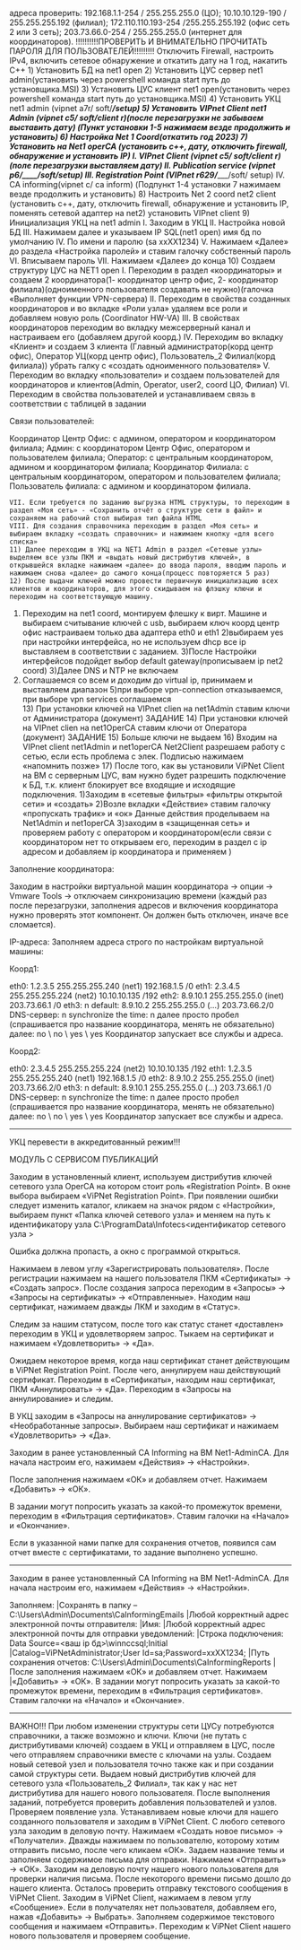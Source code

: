 адреса проверить: 192.168.1.1-254 / 255.255.255.0 (ЦО); 10.10.10.129-190 / 255.255.255.192 (филиал); 
                  172.110.110.193-254 /255.255.255.192 (офис сеть 2 или 3 сеть); 203.73.66.0-254 / 255.255.255.0 (интернет для координаторов).
                 !!!!!!!!!!ПРОВЕРИТЬ И ВНИМАТЕЛЬНО ПРОЧИТАТЬ ПАРОЛЯ ДЛЯ ПОЛЬЗОВАТЕЛЕЙ!!!!!!!!!
Отключить Firewall, настроить IPv4, включить сетевое обнаружение и откатить дату на 1 год, накатить C++
    1) Установить БД на net1 open 
    2) Установить ЦУС сервер net1 admin(установить через powershell команда start путь до установщика.MSI)
    3) Установить ЦУС клиент net1 open(установить через powershell команда start путь до установщика.MSI)
    4) Установить УКЦ net1 admin  (vipnet a7r/ soft/_____/setup)
    5) Установить VIPnet Client net1 Admin (vipnet c5/ soft/client r)(после перезагрузки не забываем выставить дату)
(Пункт установки 1-5 нажимаем везде продолжить и установить)
    6) Настройка Net 1 Coord(откатить год 2023)
    7) Установить на Net1 operCA (установить с++, дату, отключить firewall, обнаружение и установить IP)
    I. VIPnet Client (vipnet c5/ soft/client r)(поле перезагрузки выставляем дату)
    II. Publication service (vipnet p6/____/soft/setup)
    III. Registration Point (VIPnet r629/________/soft/ setup)
    IV. CA informing(vipnet c/ ca inform)
(Подпункт 1-4 установки 7 нажимаем везде продолжить и установить)
    8) Настроить Net 2 coord net2 client (установить с++, дату, отключить firewall, обнаружение и установить IP, поменять сетевой адаптер на net2) установить VIPnet client 
    9) Инициализация УКЦ на net1 admin
    I. Заходим в УКЦ
    II. Настройка новой БД
    III. Нажимаем далее и указываем IP SQL(net1 open) имя бд по умолчанию
    IV. По имени и паролю (sa xxXX1234)
    V. Нажимаем «Далее» до раздела «Настройка паролей» и ставим галочку собственный пароль
    VI. Вписываем пароль 
    VII. Нажимаем «Далее» до конца 
    10) Создаем структуру ЦУС на NET1 open
    I. Переходим в раздел «координаторы» и создаем 2 координатора(1- координатор центр офис, 2- координатор филиала)(одноименного пользователя создавать не нужно)(галочка «Выполняет функции VPN-сервера)
    II. Переходим в свойства созданных координаторов и во вкладке «Роли узла» удаляем все роли и добавляем новую роль (Coordinator HW-VA)
    III. В свойствах координаторов переходим во вкладку межсерверный канал и настраиваем его (добавляем другой коорд.)
    IV. Переходим во вкладку «Клиент» и создаем 3 клиента (Главный администратор(корд центр офис), Оператор УЦ(корд центр офис), Пользователь_2 Филиал(корд филиала)) убрать галку с «создать одноименного пользователя»
    V. Переходим во вкладку «пользователи» и создаем пользователей для координаторов и клиентов(Admin, Operator, user2, coord ЦО, Филиал)
    VI. Переходим в свойства пользователей и устанавливаем связь в соответствии с таблицей в задании 

Связи пользователей:

Координатор Центр Офис: с админом, оператором и координатором филиала;
Админ: с координатором Центр Офис, оператором и пользователем филиала;
Оператор: с центральным координатором, админом и координатором филиала;
Координатор Филиала: с центральным координатором, оператором и пользователем филиала;
Пользователь филиала: с админом и координатором филиала.


    VII. Если требуется по заданию выгрузка HTML структуры, то переходим в раздел «Моя сеть» - «Сохранить отчёт о структуре сети в файл» и сохраняем на рабочий стол выбирая тип файла HTML
    VIII. Для создания справочника переходим в раздел «Моя сеть» и выбираем вкладку «создать справочник» и нажимаем кнопку «для всего списка»
    11) Далее переходим в УКЦ на NET1 Admin в раздел «Сетевые узлы» выделяем все узлы ПКМ и «выдать новый дистрибутив ключей», в открывшейся вкладке нажимаем «далее» до ввода пароля, вводим пароль и нажимаем снова «далее» до самого конца(процесс повторяется 5 раз)
    12) После выдачи ключей можно провести первичную инициализацию всех клиентов и координаторов, для этого скидываем на флэшку ключи и переходим на соответствующую машину.
1) Переходим на net1 coord, монтируем флешку к вирт. Машине и выбираем считывание ключей с usb, выбираем ключ коорд центр офис
настраиваем только два адаптера eth0 и eth1
2)выбираем yes при настройки интерфейса, но не используем dhcp 
все ip выставляем в соответствии с заданием.
3)После Настройки интерфейсов подойдет выбор default gateway(прописываем ip net2 coord)
3)Далее DNS и NTP не включаем 
4) Соглашаемся со всем и доходим до virtual ip, принимаем и выставляем диапазон 
5)при выборе vpn-connection отказываемся, при выборе vpn services соглашаемся  
    13) При установки ключей на VIPnet clien на net1Admin ставим ключи от Администратора (документ) ЗАДАНИЕ
    14) При установки ключей на VIPnet clien на net1OperCA ставим ключи от Оператора (документ) ЗАДАНИЕ
    15) Больше ключи не выдаем 
    16) Входим на VIPnet client net1Admin и net1operCA Net2Client разрешаем работу с сетью, если есть проблема с элек. Подписью нажимаем «напомнить позже»
    17) После того, как вы установили ViPNet Client на ВМ с серверным ЦУС, вам нужно будет разрешить подключение к БД, т.к. клиент блокирует все входящие и исходящие подключения.
 1)Заходим в «сетевые фильтры» «фильтры открытой сети» и  «создать»
 2)Возле вкладки «Действие» ставим галочку «пропускать трафик» и «ок»
 Данные действия проделываем на Net1Admin и net1operCA
 3)заходим в «защищенная сеть» и проверяем работу с оператором и координатором(если связи с координатором нет то открываем его, переходим в раздел с ip адресом и добавляем ip координатора и применяем )


Заполнение координатора:

Заходим в настройки виртуальной машин координатора → опции → Vmware Tools → отключаем синхронизацию времени (каждый раз после перезагрузки, заполнения адресов и включения координатора нужно проверять этот компонент. Он должен быть отключен, иначе все сломается).

IP-адреса:
Заполняем адреса строго по настройкам виртуальной машины:

Коорд1:

eth0: 1.2.3.5 255.255.255.240 (net1) 192.168.1.5 /0
eth1: 2.3.4.5 255.255.255.224 (net2) 10.10.10.135 /192
eth2: 8.9.10.1 255.255.255.0 (inet) 203.73.66.1 /0
eth3: n
default: 8.9.10.2 255.255.255.0 (...) 203.73.66.2/0
DNS-сервер: n
synchronize the time: n
далее просто пробел (спрашивается про название координатора, менять не обязательно)
далее: no \ no \ yes \ yes 
Координатор запускает все службы и адреса.


Коорд2:

eth0: 2.3.4.5 255.255.255.224 (net2) 10.10.10.135 /192
eth1: 1.2.3.5 255.255.255.240 (net1) 192.168.1.5 /0
eth2: 8.9.10.2 255.255.255.0 (inet) 203.73.66.2/0
eth3: n
default: 8.9.10.1 255.255.255.0 (...) 203.73.66.1 /0
DNS-сервер: n
synchronize the time: n
далее просто пробел (спрашивается про название координатора, менять не обязательно)
далее: no \ no \ yes \ yes 
Координатор запускает все службы и адреса.

________________________

УКЦ перевести в аккредитованный режим!!!

МОДУЛЬ С СЕРВИСОМ ПУБЛИКАЦИЙ

Заходим в установленный клиент, используем дистрибутив ключей 
сетевого узла OperCA на котором стоит роль «Registration Point». В окне 
выбора выбираем «ViPNet Registration Point». При появлении ошибки следует
изменить каталог, кликаем на значок рядом с «Настройки», выбираем пункт 
«Папка ключей сетевого узла» и меняем на путь к идентификатору узла 
C:\ProgramData\Infotecs\<идентификатор сетевого узла >

Ошибка должна пропасть, а окно с программой открыться.

Нажимаем в левом углу «Зарегистрировать пользователя». После 
регистрации нажимаем на нашего пользователя ПКМ «Сертификаты» →
«Создать запрос». После создания запроса переходим в «Запросы» →
«Запросы на сертификаты» → «Отправленные». Находим наш сертификат, 
нажимаем дважды ЛКМ и заходим в «Статус».

Следим за нашим статусом, после того как статус станет «доставлен» 
переходим в УКЦ и удовлетворяем запрос. Тыкаем на сертификат и нажимаем 
«Удовлетворить» → «Да».

Ожидаем некоторое время, когда наш сертификат станет действующим в 
ViPNet Registration Point. После чего, аннулируем наш действующий 
сертификат. Переходим в «Сертификаты», находим наш сертификат, ПКМ 
«Аннулировать» → «Да». Переходим в «Запросы на аннулирование» и следим.

В УКЦ заходим в «Запросы на аннулирование сертификатов» →
«Необработанные запросы». Выбираем наш сертификат и нажимаем 
«Удовлетворить» → «Да».

Заходим в ранее установленный CA Informing на ВМ Net1-AdminCA. 
Для начала настроим его, нажимаем «Действия» → «Настройки».

После заполнения нажимаем «ОК» и добавляем отчет. Нажимаем 
«Добавить» → «ОК».

В задании могут попросить указать за какой-то промежуток времени, 
переходим в «Фильтрация сертификатов». Ставим галочки на «Начало» и 
«Окончание».

Если в указанной нами папке для сохранения отчетов, появился сам 
отчет вместе с сертификатами, то задание выполнено успешно.


________________________

Заходим в ранее установленный CA Informing на ВМ Net1-AdminCA. 
Для начала настроим его, нажимаем «Действия» → «Настройки».

Заполняем: 
|Сохранять в папку – C:\Users\Admin\Documents\CaInformingEmails
|Любой корректный адрес электронной почты отправителя:
|Имя:
|Любой корректный адрес электронной почты для отправки уведомлений:
|Строка подключения: Data Source=<ваш ip бд>\winnccsql;Initial
|Catalog=ViPNetAdministrator;User Id=sa;Password=xxXX1234;
|Путь сохранения отчетов: C:\Users\Admin\Documents\CaInformingReports
|После заполнения нажимаем «ОК» и добавляем отчет. Нажимаем 
|«Добавить» → «ОК».
В задании могут попросить указать за какой-то промежуток времени, 
переходим в «Фильтрация сертификатов». Ставим галочки на «Начало» и 
«Окончание».

__________________________

ВАЖНО!!! При любом изменении структуры сети ЦУСу потребуются 
справочники, а также возможно и ключи. Ключи (не путать с дистрибутивами 
ключей) создаем в УКЦ и отправляем в ЦУС, после чего отправляем 
справочники вместе с ключами на узлы.
Создаем новый сетевой узел и пользователя точно также как и при 
создании самой структуры сети. Выдаем новый дистрибутив ключей для 
сетевого узла «Пользователь_2 Филиал», так как у нас нет дистрибутива для 
нашего нового пользователя.
После выполнения заданий, потребуется проверить добавления 
пользователей и узлов.
Проверяем появление узла.
Устанавливаем новые ключи для нашего созданного пользователя и 
заходим в ViPNet Client.
С любого сетевого узла заходим в деловую почту. Нажимаем «Создать 
новое письмо» → «Получатели». Дважды нажимаем по пользователю, 
которому хотим отправить письмо, после чего кликаем «ОК».
Задаем название темы и заполняем содержимое письма для отправки. 
Нажимаем «Отправить» → «ОК».
Заходим на деловую почту нашего нового пользователя для проверки 
наличия письма. После некоторого времени письмо дошло до нашего клиента.
Осталось проверить отправку текстового сообщения в ViPNet Client.
Заходим в ViPNet Client, нажимаем в левом углу «Сообщение». Если в 
получателях нет пользователя, добавляем его, нажав «Добавить» → Выбрать».
Заполняем содержимое текстового сообщения и нажимаем «Отправить». 
Переходим к ViPNet Client нашего нового пользователя и проверяем 
сообщение.
